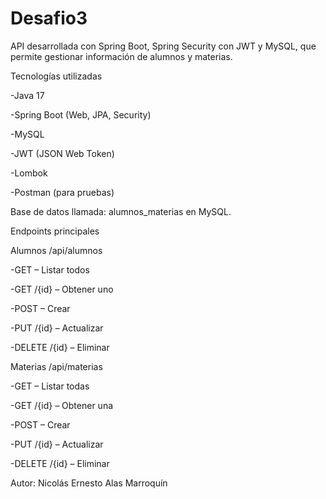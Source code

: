 # Desafio3

API desarrollada con Spring Boot, Spring Security con JWT y MySQL, que permite gestionar información de alumnos y materias.

Tecnologías utilizadas

-Java 17

-Spring Boot (Web, JPA, Security)

-MySQL

-JWT (JSON Web Token)

-Lombok

-Postman (para pruebas)

Base de datos llamada: alumnos_materias en MySQL.

Endpoints principales

Alumnos /api/alumnos

-GET – Listar todos

-GET /{id} – Obtener uno

-POST – Crear

-PUT /{id} – Actualizar

-DELETE /{id} – Eliminar

Materias /api/materias

-GET – Listar todas

-GET /{id} – Obtener una

-POST – Crear

-PUT /{id} – Actualizar

-DELETE /{id} – Eliminar

Autor: Nicolás Ernesto Alas Marroquín
